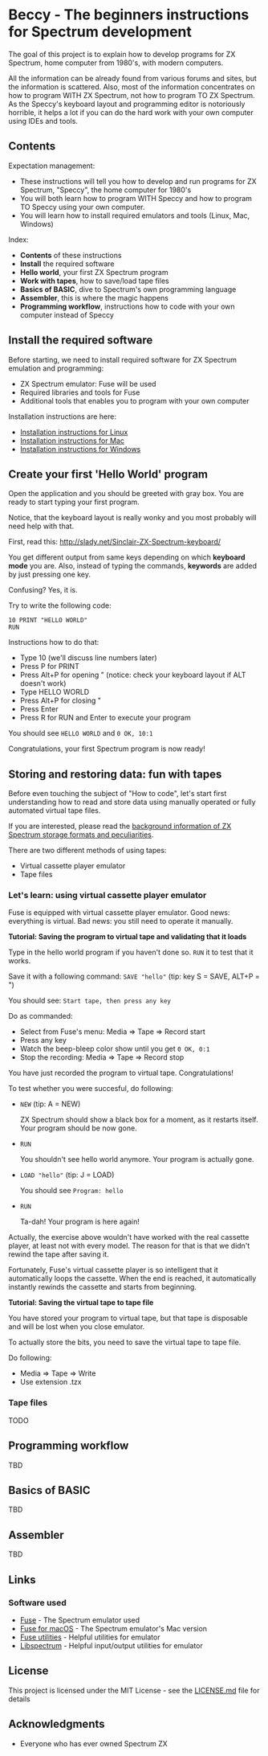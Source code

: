# Beccy - The beginners instructions for Spectrum development

The goal of this project is to explain how to develop programs for ZX Spectrum, home computer from 1980's, with modern computers.

All the information can be already found from various forums and sites, but the information is scattered. Also, most of the information concentrates on how to program WITH ZX Spectrum, not how to program TO ZX Spectrum. As the Speccy's keyboard layout and programming editor is notoriously horrible, it helps a lot if you can do the hard work with your own computer using IDEs and tools.

## Contents

Expectation management:

- These instructions will tell you how to develop and run programs for ZX Spectrum, "Speccy", the home computer for 1980's
- You will both learn how to program WITH Speccy and how to program TO Speccy using your own computer.
- You will learn how to install required emulators and tools (Linux, Mac, Windows)

Index:

- **Contents** of these instructions
- **Install** the required software
- **Hello world**, your first ZX Spectrum program
- **Work with tapes**, how to save/load tape files
- **Basics of BASIC**, dive to Spectrum's own programming language
- **Assembler**, this is where the magic happens
- **Programming workflow**, instructions how to code with your own computer instead of Speccy

## Install the required software

Before starting, we need to install required software for ZX Spectrum emulation and programming:
- ZX Spectrum emulator: Fuse will be used
- Required libraries and tools for Fuse
- Additional tools that enables you to program with your own computer

Installation instructions are here:

- [Installation instructions for Linux](docs/installation-linux.md)
- [Installation instructions for Mac](docs/installation-mac.md)
- [Installation instructions for Windows](docs/installation-windows.md)


## Create your first 'Hello World' program

Open the application and you should be greeted with gray box. You are ready to start typing your first program.

Notice, that the keyboard layout is really wonky and you most probably will need help with that.

First, read this: <http://slady.net/Sinclair-ZX-Spectrum-keyboard/>

You get different output from same keys depending on which **keyboard mode** you are. Also, instead of typing the commands, **keywords** are added by just pressing one key.

Confusing? Yes, it is.

Try to write the following code:
```
10 PRINT "HELLO WORLD"
RUN
```

Instructions how to do that:

- Type 10 (we'll discuss line numbers later)
- Press P for PRINT
- Press Alt+P for opening " (notice: check your keyboard layout if ALT doesn't work)
- Type HELLO WORLD
- Press Alt+P for closing "
- Press Enter
- Press R for RUN and Enter to execute your program

You should see `HELLO WORLD` and `0 OK, 10:1`

Congratulations, your first Spectrum program is now ready!


## Storing and restoring data: fun with tapes

Before even touching the subject of "How to code", let's start first understanding how to read and store data using manually operated or fully automated virtual tape files.

If you are interested, please read the [background information of ZX Spectrum storage formats and peculiarities](docs/theory-storage.md).

There are two different methods of using tapes:

- Virtual cassette player emulator
- Tape files

### Let's learn: using virtual cassette player emulator

Fuse is equipped with virtual cassette player emulator. Good news: everything is virtual. Bad news: you still need to operate it manually.

**Tutorial: Saving the program to virtual tape and validating that it loads**

Type in the hello world program if you haven't done so. `RUN` it to test that it works.

Save it with a following command:
`SAVE "hello"` (tip: key S = SAVE, ALT+P = ")

You should see:
`Start tape, then press any key`

Do as commanded:

- Select from Fuse's menu: Media => Tape => Record start
- Press any key
- Watch the beep-bleep color show until you get `0 OK, 0:1`
- Stop the recording: Media => Tape => Record stop

You have just recorded the program to virtual tape. Congratulations!

To test whether you were succesful, do following:

- `NEW` (tip: A = NEW)

    ZX Spectrum should show a black box for a moment, as it restarts itself. Your program should be now gone.

- `RUN`

    You shouldn't see hello world anymore. Your program is actually gone.

- `LOAD "hello"` (tip: J = LOAD)

    You should see `Program: hello`

- `RUN`

    Ta-dah! Your program is here again!

Actually, the exercise above wouldn't have worked with the real cassette player, at least not with every model. The reason for that is that we didn't rewind the tape after saving it.

Fortunately, Fuse's virtual cassette player is so intelligent that it automatically loops the cassette. When the end is reached, it automatically instantly rewinds the cassette and starts from beginning.

**Tutorial: Saving the virtual tape to tape file**

You have stored your program to virtual tape, but that tape is disposable and will be lost when you close emulator.

To actually store the bits, you need to save the virtual tape to tape file.

Do following:

- Media => Tape => Write
- Use extension .tzx

### Tape files

TODO


## Programming workflow

TBD

## Basics of BASIC

TBD

## Assembler

TBD


## Links

### Software used

* [Fuse](http://fuse-emulator.sourceforge.net/) - The Spectrum emulator used
* [Fuse for macOS](https://sourceforge.net/projects/fuse-for-macosx/) - The Spectrum emulator's Mac version
* [Fuse utilities](https://sourceforge.net/projects/fuse-emulator/files/fuse-utils/) - Helpful utilities for emulator
* [Libspectrum](https://sourceforge.net/projects/fuse-emulator/files/libspectrum/) - Helpful input/output utilities for emulator

## License

This project is licensed under the MIT License - see the [LICENSE.md](LICENSE.md) file for details

## Acknowledgments

* Everyone who has ever owned Spectrum ZX
